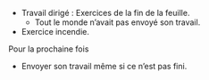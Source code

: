 * Travail dirigé : Exercices de la fin de la feuille.
  * Tout le monde n’avait pas envoyé son travail.
* Exercice incendie.

Pour la prochaine fois

* Envoyer son travail même si ce n’est pas fini.
